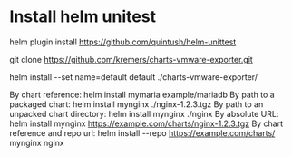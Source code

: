 # Install helm unitest
helm plugin install https://github.com/quintush/helm-unittest

git clone https://github.com/kremers/charts-vmware-exporter.git

helm install --set name=default default ./charts-vmware-exporter/

By chart reference: helm install mymaria example/mariadb
By path to a packaged chart: helm install mynginx ./nginx-1.2.3.tgz
By path to an unpacked chart directory: helm install mynginx ./nginx
By absolute URL: helm install mynginx https://example.com/charts/nginx-1.2.3.tgz
By chart reference and repo url: helm install --repo https://example.com/charts/ mynginx nginx
